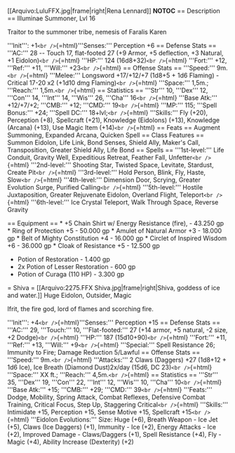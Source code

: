 \[\[Arquivo:LuluFFX.jpg\|frame\|right\|Rena Lennard\]\] **NOTOC** ==
Description == Illuminae Summoner, Lvl 16

Traitor to the summoner tribe, nemesis of Faralis Karen

'''Init''': +1`<br />`{=html}'''Senses:''' Perception +6 == Defense
Stats == '''AC:''' 28 -- Touch 17, flat-footed 27 (+9 Armor, +5
deflection, +3 Natural, +1 Eidolon)`<br />`{=html} '''HP:''' 124
(16d8+32)`<br />`{=html} '''Fort:''' +12, '''Ref:''' +11, '''Will:'''
+23`<br />`{=html} == Offense Stats == '''Speed:''' 9m.`<br />`{=html}
'''Melee:''' Longsword +17/+12/+7 (1d8+5 + 1d6 Flaming) - Critical 17-20
x2 (+1d10 dmg Flaming)`<br />`{=html} '''Space:''' 1,5m.; '''Reach:'''
1,5m.`<br />`{=html} == Statistics == '''Str''' 10, '''Dex''' 12,
'''Con''' 14, '''Int''' 14, '''Wis''' 26, '''Cha''' 16`<br />`{=html}
'''Base Atk:''' +12/+7/+2; '''CMB:''' +12; '''CMD:''' 19`<br />`{=html}
'''MP:''' 115; '''Spell Bonus:''' +24; '''Spell DC:'''
18+lvl;`<br />`{=html} '''Skills:''' Fly (+20), Perception (+8),
Spellcraft (+21), Knowledge (Eidolons) (+13), Knowledge (Arcana) (+13),
Use Magic Item (+14)`<br />`{=html} == Feats == Augment Summoning,
Expanded Arcana, Quicken Spell == Class Features == Summon Eidolon, Life
Link, Bond Senses, Shield Ally, Maker's Call, Transposition, Greater
Shield Ally, Life Bond == Spells == '''1st-level:''' Life Conduit,
Gravity Well, Expeditious Retreat, Feather Fall, Unfetter`<br />`{=html}
'''2nd-level:''' Shooting Star, Twisted Space, Levitate, Stardust,
Create Pit`<br />`{=html} '''3rd-level:''' Hold Person, Blink, Fly,
Haste, Slow`<br />`{=html} '''4th-level:''' Dimension Door, Scrying,
Greater Evolution Surge, Purified Calling`<br />`{=html}
'''5th-level:''' Hostile Juxtaposition, Greater Rejuvenate Eidolon,
Overland Flight, Teleport`<br />`{=html} '''6th-level:''' Ice Crystal
Teleport, Walk Through Space, Reverse Gravity

== Equipment == \* +5 Chain Shirt w/ Energy Resistance (fire), - 43.250
gp \* Ring of Protection +5 - 50.000 gp \* Amulet of Natural Armor +3 -
18.000 gp \* Belt of Mighty Constitution +4 - 16.000 gp \* Circlet of
Inspired Wisdom +6 - 36.000 gp \* Cloak of Resistance +5 - 12.500 gp

-   Potion of Restoration - 1.400 gp
-   2x Potion of Lesser Restoration - 600 gp
-   Potion of Curaga (110 HP) - 3.300 gp

= Shiva = \[\[Arquivo:2275.FFX Shiva.jpg\|frame\|right\|Shiva, goddess
of ice and water.\]\] Huge Eidolon, Outsider, Magic

Ifrit, the fire god, lord of flames and scorching fire.

'''Init''': +4`<br />`{=html}'''Senses:''' Perception +15 == Defense
Stats == '''AC:''' 29, '''Touch:''' 10, '''Flat-footed:''' 27 (+14
armor, +5 natural, -2 size, +2 Dodge)`<br />`{=html} '''HP:''' 187
(15d10+90)`<br />`{=html} '''Fort:''' +11, '''Ref:''' +13, '''Will:'''
+9`<br />`{=html} '''Special:''' Spell Resistance 26; Immunity to Fire;
Damage Reduction 5/Lawful == Offense Stats == '''Speed:'''
9m.`<br />`{=html} '''Attacks:''' 2 Claws (Daggers) +27 (1d8+12 + 1d6
Ice), Ice Breath (Diamond Dust)2x/day (15d6, DC 23)`<br />`{=html}
'''Space:''' XX ft.; '''Reach:''' 4,5m.`<br />`{=html} == Statistics ==
'''Str''' 35, '''Dex''' 19, '''Con''' 22, '''Int''' 12, '''Wis''' 10,
'''Cha''' 10`<br />`{=html} '''Base Atk:''' +15; '''CMB:''' +29;
'''CMD:''' 39`<br />`{=html} '''Feats:''' Dodge, Mobility, Spring
Attack, Combat Reflexes, Defensive Combat Training, Critical Focus, Step
Up, Staggering Critical`<br />`{=html} '''Skills:''' Intimidate +15,
Perception +15, Sense Motive +15, Spellcraft +15`<br />`{=html}
'''Eidolon Evolutions:''' Size: Huge (+6), Breath Weapon - Ice Jet (+5),
Claws (Ice Daggers) (+1), Immunity - Ice (+2), Energy Attacks - Ice
(+2), Improved Damage - Claws/Daggers (+1), Spell Resistance (+4), Fly -
Magic (+4), Ability Increase (Dexterity) (+2)
